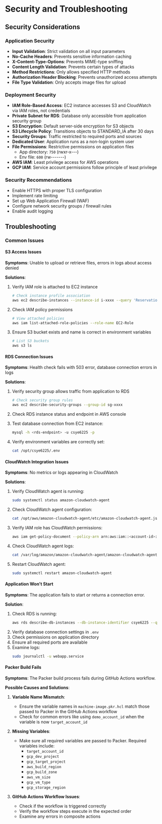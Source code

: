 # Security and Troubleshooting

## Security Considerations

### Application Security

- **Input Validation**: Strict validation on all input parameters
- **No-Cache Headers**: Prevents sensitive information caching
- **X-Content-Type-Options**: Prevents MIME-type sniffing
- **Content Length Validation**: Prevents certain types of attacks
- **Method Restrictions**: Only allows specified HTTP methods
- **Authorization Header Blocking**: Prevents unauthorized access attempts
- **File Type Validation**: Only accepts image files for upload

### Deployment Security

- **IAM Role-Based Access**: EC2 instance accesses S3 and CloudWatch via IAM roles, not credentials
- **Private Subnet for RDS**: Database only accessible from application security group
- **S3 Encryption**: Default server-side encryption for S3 objects
- **S3 Lifecycle Policy**: Transitions objects to STANDARD_IA after 30 days
- **Security Groups**: Traffic restricted to required ports and sources
- **Dedicated User**: Application runs as a non-login system user
- **File Permissions**: Restrictive permissions on application files
  - App directory: `750` (rwxr-x---)
  - Env file: `600` (rw-------)
- **AWS IAM**: Least privilege access for AWS operations
- **GCP IAM**: Service account permissions follow principle of least privilege

### Security Recommendations

- Enable HTTPS with proper TLS configuration
- Implement rate limiting
- Set up Web Application Firewall (WAF)
- Configure network security groups / firewall rules
- Enable audit logging

## Troubleshooting

### Common Issues

#### S3 Access Issues

**Symptoms**: Unable to upload or retrieve files, errors in logs about access denied

**Solutions**:
1. Verify IAM role is attached to EC2 instance
   ```bash
   # Check instance profile association
   aws ec2 describe-instances --instance-id i-xxxx --query 'Reservations[0].Instances[0].IamInstanceProfile'
   ```

2. Check IAM policy permissions
   ```bash
   # View attached policies
   aws iam list-attached-role-policies --role-name EC2-Role
   ```

3. Ensure S3 bucket exists and name is correct in environment variables
   ```bash
   # List S3 buckets
   aws s3 ls
   ```

#### RDS Connection Issues

**Symptoms**: Health check fails with 503 error, database connection errors in logs

**Solutions**:
1. Verify security group allows traffic from application to RDS
   ```bash
   # Check security group rules
   aws ec2 describe-security-groups --group-id sg-xxxx
   ```

2. Check RDS instance status and endpoint in AWS console
3. Test database connection from EC2 instance:
   ```bash
   mysql -h <rds-endpoint> -u csye6225 -p
   ```
4. Verify environment variables are correctly set:
   ```bash
   cat /opt/csye6225/.env
   ```

#### CloudWatch Integration Issues

**Symptoms**: No metrics or logs appearing in CloudWatch

**Solutions**:
1. Verify CloudWatch agent is running:
   ```bash
   sudo systemctl status amazon-cloudwatch-agent
   ```

2. Check CloudWatch agent configuration:
   ```bash
   cat /opt/aws/amazon-cloudwatch-agent/etc/amazon-cloudwatch-agent.json
   ```

3. Verify IAM role has CloudWatch permissions:
   ```bash
   aws iam get-policy-document --policy-arn arn:aws:iam::<account-id>:policy/CloudWatch-Access
   ```

4. Check CloudWatch agent logs:
   ```bash
   cat /var/log/amazon/amazon-cloudwatch-agent/amazon-cloudwatch-agent.log
   ```

5. Restart CloudWatch agent:
   ```bash
   sudo systemctl restart amazon-cloudwatch-agent
   ```

#### Application Won't Start

**Symptoms**: The application fails to start or returns a connection error.

**Solution**:
1. Check RDS is running:
   ```bash
   aws rds describe-db-instances --db-instance-identifier csye6225 --query 'DBInstances[0].DBInstanceStatus'
   ```
2. Verify database connection settings in `.env`
3. Check permissions on application directory
4. Ensure all required ports are available
5. Examine logs:
   ```bash
   sudo journalctl -u webapp.service
   ```

#### Packer Build Fails

**Symptoms**: The Packer build process fails during GitHub Actions workflow.

**Possible Causes and Solutions**:

1. **Variable Name Mismatch**:
   - Ensure the variable names in `machine-image.pkr.hcl` match those passed to Packer in the GitHub Actions workflow
   - Check for common errors like using `demo_account_id` when the variable is now `target_account_id`

2. **Missing Variables**:
   - Make sure all required variables are passed to Packer. Required variables include:
     - `target_account_id`
     - `gcp_dev_project`
     - `gcp_target_project`
     - `aws_build_region`
     - `gcp_build_zone`
     - `aws_vm_size`
     - `gcp_vm_type`
     - `gcp_storage_region`

3. **GitHub Actions Workflow Issues**:
   - Check if the workflow is triggered correctly
   - Verify the workflow steps execute in the expected order
   - Examine any errors in composite actions
